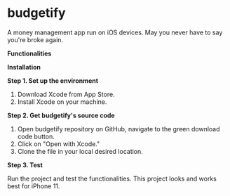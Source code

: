 # budgetify
A money management app run on iOS devices. May you never have to say you're broke again.

**Functionalities**


**Installation**

**Step 1. Set up the environment**
  1. Download Xcode from App Store.
  2. Install Xcode on your machine.
  
**Step 2. Get budgetify's source code**
  1. Open budgetify repository on GitHub, navigate to the green download code button.
  2. Click on "Open with Xcode."
  3. Clone the file in your local desired location.
  
**Step 3. Test**

  Run the project and test the functionalities. This project looks and works best for iPhone 11.
